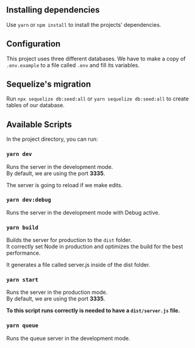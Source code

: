 ## Installing dependencies

Use `yarn` or `npm install` to install the projects' dependencies.

## Configuration

This project uses three different databases. We have to make a copy of `.env.example` to a file called `.env` and fill its variables.

## Sequelize's migration

Run `npx sequelize db:seed:all` or `yarn sequelize db:seed:all` to create tables of our database.

## Available Scripts

In the project directory, you can run:

### `yarn dev`

Runs the server in the development mode.<br />
By default, we are using the port **3335**.

The server is going to reload if we make edits.

### `yarn dev:debug`

Runs the server in the development mode with Debug active.

### `yarn build`

Builds the server for production to the `dist` folder.<br />
It correctly set Node in production and optimizes the build for the best performance.

It generates a file called server.js inside of the dist folder.

### `yarn start`

Runs the server in the production mode.<br />
By default, we are using the port **3335**.

**To this script runs correctly is needed to have a `dist/server.js` file.**

### `yarn queue`

Runs the queue server in the development mode.
